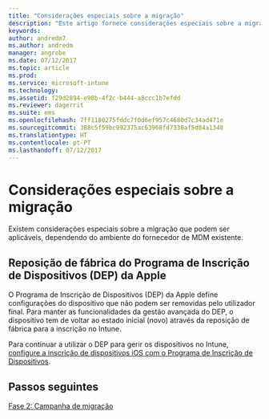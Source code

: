 ```yaml
---
title: "Considerações especiais sobre a migração"
description: "Este artigo fornece considerações especiais sobre a migração antes de iniciar uma campanha de migração."
keywords: 
author: andredm7
ms.author: andredm
manager: angrobe
ms.date: 07/12/2017
ms.topic: article
ms.prod: 
ms.service: microsoft-intune
ms.technology: 
ms.assetid: f29d2894-e98b-4f2c-b444-a8ccc1b7efdd
ms.reviewer: dagerrit
ms.suite: ems
ms.openlocfilehash: 7ff1180275fddc7f0d6ef957c4680d7c34ad471e
ms.sourcegitcommit: 388c5f59bc992375ac63968fd7330af5d84a1348
ms.translationtype: HT
ms.contentlocale: pt-PT
ms.lasthandoff: 07/12/2017
---
```

# <a name="special-migration-considerations"></a>Considerações especiais sobre a migração

Existem considerações especiais sobre a migração que podem ser aplicáveis, dependendo do ambiente do fornecedor de MDM existente.

## <a name="factory-reset-for-apples-device-enrollment-program-dep"></a>Reposição de fábrica do Programa de Inscrição de Dispositivos (DEP) da Apple

O Programa de Inscrição de Dispositivos (DEP) da Apple define configurações do dispositivo que não podem ser removidas pelo utilizador final. Para manter as funcionalidades da gestão avançada do DEP, o dispositivo tem de voltar ao estado inicial (novo) através da reposição de fábrica para a inscrição no Intune.

Para continuar a utilizar o DEP para gerir os dispositivos no Intune, [configure a inscrição de dispositivos iOS com o Programa de Inscrição de Dispositivos](device-enrollment-program-enroll-ios.md).


## <a name="next-steps"></a>Passos seguintes

[Fase 2: Campanha de migração](migration-guide-campaign.md)
